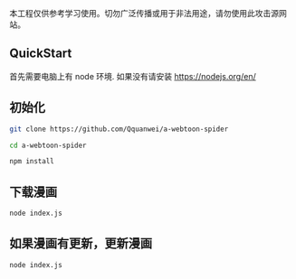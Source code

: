 本工程仅供参考学习使用。切勿广泛传播或用于非法用途，请勿使用此攻击源网站。

## QuickStart

首先需要电脑上有 node 环境. 如果没有请安装 https://nodejs.org/en/


## 初始化

```bash
git clone https://github.com/Qquanwei/a-webtoon-spider

cd a-webtoon-spider

npm install
```

## 下载漫画

```bash
node index.js
```


## 如果漫画有更新，更新漫画

```bash
node index.js
```
